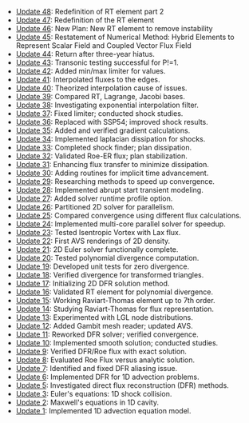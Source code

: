 - [Update 48](CHANGELOG/Update_48.md): Redefinition of RT element part 2
- [Update 47](CHANGELOG/Update_47.md): Redefinition of the RT element
- [Update 46](CHANGELOG/Update_46.md): New Plan: New RT element to remove instability
- [Update 45](CHANGELOG/Update_45.md): Restatement of Numerical Method: 
  Hybrid Elements to Represent Scalar Field and  Coupled Vector Flux Field
- [Update 44](CHANGELOG/Update_44.md): Return after three-year hiatus.
- [Update 43](CHANGELOG/Update_43.md): Transonic testing successful for P!=1.
- [Update 42](CHANGELOG/Update_42.md): Added min/max limiter for values.
- [Update 41](CHANGELOG/Update_41.md): Interpolated fluxes to the edges.
- [Update 40](CHANGELOG/Update_40.md): Theorized interpolation cause of issues.
- [Update 39](CHANGELOG/Update_39.md): Compared RT, Lagrange, Jacobi bases.
- [Update 38](CHANGELOG/Update_38.md): Investigating exponential interpolation filter.
- [Update 37](CHANGELOG/Update_37.md): Fixed limiter; conducted shock studies.
- [Update 36](CHANGELOG/Update_36.md): Replaced with SSP54; improved shock results.
- [Update 35](CHANGELOG/Update_35.md): Added and verified gradient calculations.
- [Update 34](CHANGELOG/Update_34.md): Implemented laplacian dissipation for shocks.
- [Update 33](CHANGELOG/Update_33.md): Completed shock finder; plan dissipation.
- [Update 32](CHANGELOG/Update_32.md): Validated Roe-ER flux; plan stabilization.
- [Update 31](CHANGELOG/Update_31.md): Enhancing flux transfer to minimize dissipation.
- [Update 30](CHANGELOG/Update_30.md): Adding routines for implicit time advancement.
- [Update 29](CHANGELOG/Update_29.md): Researching methods to speed up convergence.
- [Update 28](CHANGELOG/Update_28.md): Implemented abrupt start transient modeling.
- [Update 27](CHANGELOG/Update_27.md): Added solver runtime profile option.
- [Update 26](CHANGELOG/Update_26.md): Partitioned 2D solver for parallelism.
- [Update 25](CHANGELOG/Update_25.md): Compared convergence using different flux calculations.
- [Update 24](CHANGELOG/Update_24.md): Implemented multi-core parallel solver for speedup.
- [Update 23](CHANGELOG/Update_23.md): Tested Isentropic Vortex with Lax flux.
- [Update 22](CHANGELOG/Update_22.md): First AVS renderings of 2D density.
- [Update 21](CHANGELOG/Update_21.md): 2D Euler solver functionally complete.
- [Update 20](CHANGELOG/Update_20.md): Tested polynomial divergence computation.
- [Update 19](CHANGELOG/Update_19.md): Developed unit tests for zero divergence.
- [Update 18](CHANGELOG/Update_18.md): Verified divergence for transformed triangles.
- [Update 17](CHANGELOG/Update_17.md): Initializing 2D DFR solution method.
- [Update 16](CHANGELOG/Update_16.md): Validated RT element for polynomial divergence.
- [Update 15](CHANGELOG/Update_15.md): Working Raviart-Thomas element up to 7th order.
- [Update 14](CHANGELOG/Update_14.md): Studying Raviart-Thomas for flux representation.
- [Update 13](CHANGELOG/Update_13.md): Experimented with LGL node distributions.
- [Update 12](CHANGELOG/Update_12.md): Added Gambit mesh reader; updated AVS.
- [Update 11](CHANGELOG/Update_11.md): Reworked DFR solver; verified convergence.
- [Update 10](CHANGELOG/Update_10.md): Implemented smooth solution; conducted studies.
- [Update 9](CHANGELOG/Update_9.md): Verified DFR/Roe flux with exact solution.
- [Update 8](CHANGELOG/Update_8.md): Evaluated Roe Flux versus analytic solution.
- [Update 7](CHANGELOG/Update_7.md): Identified and fixed DFR aliasing issue.
- [Update 6](CHANGELOG/Update_6.md): Implemented DFR for 1D advection problems.
- [Update 5](CHANGELOG/Update_5.md): Investigated direct flux reconstruction (DFR) methods.
- [Update 3](CHANGELOG/Update_3.md): Euler's equations: 1D shock collision.
- [Update 2](CHANGELOG/Update_2.md): Maxwell's equations in 1D cavity.
- [Update 1](CHANGELOG/Update_1.md): Implemented 1D advection equation model.